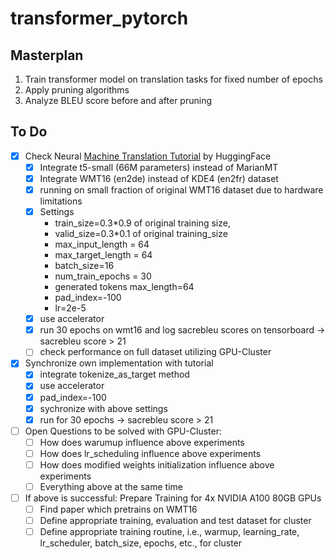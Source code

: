 # transformer_pytorch

## Masterplan
1. Train transformer model on translation tasks for fixed number of epochs
2. Apply pruning algorithms
3. Analyze BLEU score before and after pruning



## To Do
* [x] Check Neural [Machine Translation Tutorial](https://huggingface.co/course/chapter7/4?fw=pt) by HuggingFace
	- [x] Integrate t5-small (66M parameters) instead of MarianMT 
	- [x] Integrate WMT16 (en2de) instead of KDE4 (en2fr) dataset
	- [x] running on small fraction of original WMT16 dataset due to hardware limitations
	- [x] Settings
		- train_size=0.3*0.9 of original training size, 
		- valid_size=0.3*0.1 of original training_size
		- max_input_length = 64
		- max_target_length = 64
		- batch_size=16
		- num_train_epochs = 30
		- generated tokens max_length=64
		- pad_index=-100
		- lr=2e-5
	- [x] use accelerator 
	- [x] run 30 epochs on wmt16 and log sacrebleu scores on tensorboard -> sacrebleu score > 21
	- [ ] check performance on full dataset utilizing GPU-Cluster

* [x] Synchronize own implementation with tutorial 
	- [x] integrate tokenize_as_target method
	- [x] use accelerator 
	- [x] pad_index=-100
	- [x] sychronize with above settings
	- [x] run for 30 epochs -> sacrebleu score > 21

* [ ] Open Questions to be solved with GPU-Cluster:
	- [ ] How does warumup influence above experiments
	- [ ] How does lr_scheduling influence above experiments
	- [ ] How does modified weights initialization influence above experiments
	- [ ] Everything above at the same time

* [ ] If above is successful: Prepare Training for 4x NVIDIA A100 80GB GPUs
    - [ ] Find paper which pretrains on WMT16
    - [ ] Define appropriate training, evaluation and test dataset for cluster
    - [ ] Define appropriate training routine, i.e., warmup, learning_rate, lr_scheduler, batch_size, epochs, etc., for cluster
